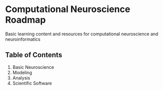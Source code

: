 # Computational Neuroscience Roadmap
Basic learning content and resources for computational neuroscience and neuroinformatics


## Table of Contents
1. Basic Neuroscience
2. Modeling
3. Analysis
4. Scientific Software
